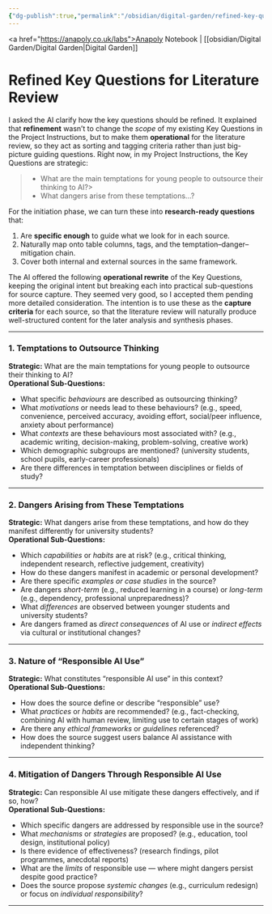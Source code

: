 ```yaml
---
{"dg-publish":true,"permalink":"/obsidian/digital-garden/refined-key-questions-for-literature-review/"}
---
```


<a href="https://anapoly.co.uk/labs">Anapoly Notebook</a> | [[obsidian/Digital Garden/Digital Garden\|Digital Garden]] 

# Refined Key Questions for Literature Review

I asked the AI clarify how the key questions should be refined. It explained that **refinement** wasn’t to change the _scope_ of my existing Key Questions in the Project Instructions, but to make them **operational** for the literature review, so they act as sorting and tagging criteria rather than just big-picture guiding questions. Right now, in my Project Instructions, the Key Questions are strategic:

> - What are the main temptations for young people to outsource their thinking to AI?>     
> - What dangers arise from these temptations…?     

For the initiation phase, we can turn these into **research-ready questions** that:

1. Are **specific enough** to guide what we look for in each source.    
2. Naturally map onto table columns, tags, and the temptation–danger–mitigation chain.    
3. Cover both internal and external sources in the same framework.

The AI offered the following **operational rewrite** of the Key Questions, keeping the original intent but breaking each into practical sub-questions for source capture. They seemed very good, so I accepted them pending more detailed consideration. The intention is to use these as the **capture criteria** for each source, so that the literature review will naturally produce well-structured content for the later analysis and synthesis phases.

---

### **1. Temptations to Outsource Thinking**

**Strategic:** What are the main temptations for young people to outsource their thinking to AI?  
**Operational Sub-Questions:**

- What specific _behaviours_ are described as outsourcing thinking?    
- What _motivations_ or needs lead to these behaviours? (e.g., speed, convenience, perceived accuracy, avoiding effort, social/peer influence, anxiety about performance)    
- What _contexts_ are these behaviours most associated with? (e.g., academic writing, decision-making, problem-solving, creative work)    
- Which demographic subgroups are mentioned? (university students, school pupils, early-career professionals)    
- Are there differences in temptation between disciplines or fields of study?    

---

### **2. Dangers Arising from These Temptations**

**Strategic:** What dangers arise from these temptations, and how do they manifest differently for university students?  
**Operational Sub-Questions:**

- Which _capabilities_ or _habits_ are at risk? (e.g., critical thinking, independent research, reflective judgement, creativity)    
- How do these dangers manifest in academic or personal development?    
- Are there specific _examples or case studies_ in the source?    
- Are dangers _short-term_ (e.g., reduced learning in a course) or _long-term_ (e.g., dependency, professional unpreparedness)?    
- What _differences_ are observed between younger students and university students?    
- Are dangers framed as _direct consequences_ of AI use or _indirect effects_ via cultural or institutional changes?
    

---

### **3. Nature of “Responsible AI Use”**

**Strategic:** What constitutes “responsible AI use” in this context?  
**Operational Sub-Questions:**

- How does the source define or describe “responsible” use?    
- What _practices_ or _habits_ are recommended? (e.g., fact-checking, combining AI with human review, limiting use to certain stages of work)    
- Are there any _ethical frameworks_ or _guidelines_ referenced?    
- How does the source suggest users balance AI assistance with independent thinking?
    

---

### **4. Mitigation of Dangers Through Responsible AI Use**

**Strategic:** Can responsible AI use mitigate these dangers effectively, and if so, how?  
**Operational Sub-Questions:**

- Which specific dangers are addressed by responsible use in the source?    
- What _mechanisms_ or _strategies_ are proposed? (e.g., education, tool design, institutional policy)   
- Is there evidence of effectiveness? (research findings, pilot programmes, anecdotal reports)    
- What are the _limits_ of responsible use — where might dangers persist despite good practice?    
- Does the source propose _systemic changes_ (e.g., curriculum redesign) or focus on _individual responsibility_?    

---


